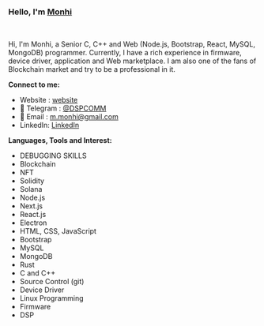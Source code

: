 ### Hello,  I'm [Monhi](https://t.me/dspcomm)  

<br/>

Hi, I'm Monhi, a Senior C, C++ and Web (Node.js, Bootstrap, React, MySQL, MongoDB)  programmer. Currently, I have a rich experience in firmware, device driver, application and Web marketplace. I am also one of the fans of Blockchain market and try to be a professional in it.
<br/>  


**Connect to me:**
- Website : [website](https://www.dspcom.ir/)
- 💬 Telegram : [@DSPCOMM](https://t.me/DSPCOMM)
- 📝 Email : m.monhi@gmail.com
- LinkedIn: [LinkedIn](https://www.linkedin.com/in/mahdi-m-462b5a28/)


**Languages, Tools and Interest:**   

 - DEBUGGING SKILLS 
 - Blockchain
 - NFT
 - Solidity
 - Solana
 - Node.js
 - Next.js
 - React.js
 - Electron
 - HTML, CSS, JavaScript
 - Bootstrap
 - MySQL
 - MongoDB
 - Rust
 - C and C++
 - Source Control (git)
 - Device Driver 
 - Linux Programming
 - Firmware
 - DSP
 
 
